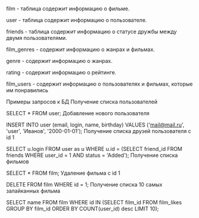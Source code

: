 
film - таблица содержит информацию о фильме.

user - таблица содержит информацию о пользователе.

friends - таблица содержит информацию о статусе дружбы между двумя пользователями.

film_genres - содержит информацию о жанрах и фильмах.

genre - содержит информацию о жанрах.

rating - содержит информацию о рейтинге.

film_users - содержит информацию о пользователях и фильмах, которые им понравились

Примеры запросов к БД
Получение списка пользователей

SELECT * FROM user;
Добавление нового пользователя

INSERT INTO user (email, login, name, birthday)
VALUES ('mail@mail.ru', 'user', 'Иванов', '2000-01-01');
Получение списка друзей пользователя с id 1

SELECT u.login
FROM user as u
WHERE u.id = (SELECT friend_id FROM friends
WHERE user_id = 1 AND status = 'Added');
Получение списка фильмов

SELECT * FROM film;
Удаление фильма с id 1

DELETE FROM film WHERE id = 1;
Получение списка 10 самых залайканных фильма

SELECT name
FROM film
WHERE id IN (SELECT film_id
FROM film_likes
GROUP BY film_id
ORDER BY COUNT(user_id) desc
LIMIT 10);
